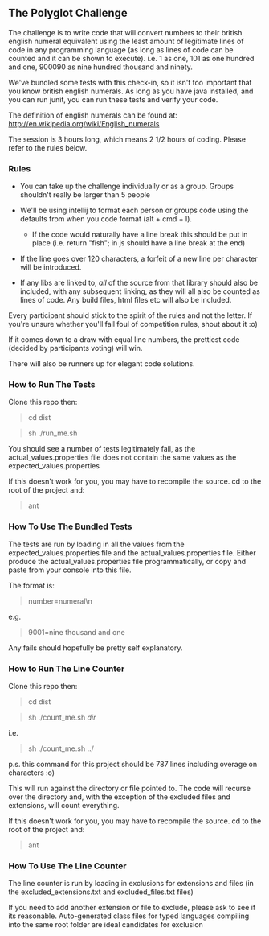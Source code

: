 ## The Polyglot Challenge ##

The challenge is to write code that will convert numbers to their british english numeral equivalent using the least
amount of legitimate lines of code in any programming language (as long as lines of code can be counted and it can be
shown to execute).
i.e. 1 as one, 101 as one hundred and one, 900090 as nine hundred thousand and ninety.

We've bundled some tests with this check-in, so it isn't too important that you know british english numerals.
As long as you have java installed, and you can run junit, you can run these tests and verify your code.

The definition of english numerals can be found at:
http://en.wikipedia.org/wiki/English_numerals

The session is 3 hours long, which means 2 1/2 hours of coding.  Please refer to the rules below.



### Rules ###

* You can take up the challenge individually or as a group.  Groups shouldn't really be larger than 5 people

* We'll be using intellij to format each person or groups code using the defaults from when you code format
  (alt + cmd + l).

    *   If the code would naturally have a line break this should be put in place (i.e. return "fish"; in js should have
     a line break at the end)

* If the line goes over 120 characters, a forfeit of a new line per character will be introduced.

*   If any libs are linked to, _all_ of the source from that library should also be included, with any subsequent
    linking, as they will all also be counted as lines of code.  Any build files, html files etc will also be included.

Every participant should stick to the spirit of the rules and not the letter.
If you're unsure whether you'll fall foul of competition rules, shout about it :o)

If it comes down to a draw with equal line numbers, the prettiest code (decided by participants voting) will win.

There will also be runners up for elegant code solutions.



### How to Run The Tests ###

Clone this repo then:

> cd dist

> sh ./run_me.sh

You should see a number of tests legitimately fail, as the actual_values.properties file does not contain the same
values as the expected_values.properties

If this doesn't work for you, you may have to recompile the source.
cd to the root of the project and:

> ant




### How To Use The Bundled Tests ###

The tests are run by loading in all the values from the expected_values.properties file and the actual_values.properties
file.
Either produce the actual_values.properties file programmatically, or copy and paste from your console into this file.

The format is:

> number=numeral\n


e.g.


> 9001=nine thousand and one


Any fails should hopefully be pretty self explanatory.



### How to Run The Line Counter ###

Clone this repo then:

> cd dist

> sh ./count_me.sh _dir_

i.e.

> sh ./count_me.sh ../

p.s. this command for this project should be 787 lines including overage on characters :o)

This will run against the directory or file pointed to.  The code will recurse over the directory and, with the
exception of the excluded files and extensions, will count everything.

If this doesn't work for you, you may have to recompile the source.
cd to the root of the project and:

> ant




### How To Use The Line Counter ###

The line counter is run by loading in exclusions for extensions and files (in the excluded_extensions.txt and
excluded_files.txt files)

If you need to add another extension or file to exclude, please ask to see if its reasonable.  Auto-generated class
files for typed languages compiling into the same root folder are ideal candidates for exclusion
